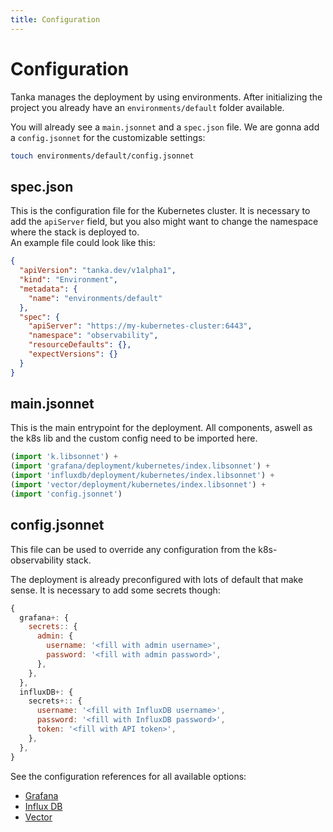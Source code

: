 ```yaml
---
title: Configuration
---
```


# Configuration

Tanka manages the deployment by using environments.
After initializing the project you already have an `environments/default` folder available.

You will already see a `main.jsonnet` and a `spec.json` file.
We are gonna add a `config.jsonnet` for the customizable settings:

```sh
touch environments/default/config.jsonnet
```

## spec.json

This is the configuration file for the Kubernetes cluster. It is necessary to add the `apiServer` field,
but you also might want to change the namespace where the stack is deployed to. \
An example file could look like this:

```json
{
  "apiVersion": "tanka.dev/v1alpha1",
  "kind": "Environment",
  "metadata": {
    "name": "environments/default"
  },
  "spec": {
    "apiServer": "https://my-kubernetes-cluster:6443",
    "namespace": "observability",
    "resourceDefaults": {},
    "expectVersions": {}
  }
}
```

## main.jsonnet

This is the main entrypoint for the deployment.
All components, aswell as the k8s lib and the custom config need to be imported here.

```js
(import 'k.libsonnet') +
(import 'grafana/deployment/kubernetes/index.libsonnet') +
(import 'influxdb/deployment/kubernetes/index.libsonnet') +
(import 'vector/deployment/kubernetes/index.libsonnet') +
(import 'config.jsonnet')
```

## config.jsonnet

This file can be used to override any configuration from the k8s-observability stack.

The deployment is already preconfigured with lots of default that make sense. It is necessary to add some secrets though:

```js
{
  grafana+: {
    secrets:: {
      admin: {
        username: '<fill with admin username>',
        password: '<fill with admin password>',
      },
    },
  },
  influxDB+: {
    secrets+:: {
      username: '<fill with InfluxDB username>',
      password: '<fill with InfluxDB password>',
      token: '<fill with API token>',
    },
  },
}
```

See the configuration references for all available options:

* [Grafana](/configuration-reference/grafana)
* [Influx DB](/configuration-reference/influx-db)
* [Vector](/configuration-reference/vector)
